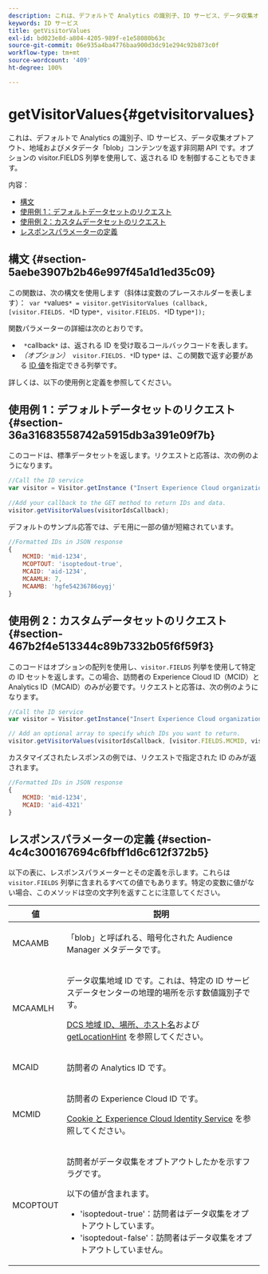 ```yaml
---
description: これは、デフォルトで Analytics の識別子、ID サービス、データ収集オプトアウト、地域およびメタデータ「blob」コンテンツを返す非同期 API です。オプションの visitor.FIELDS 列挙を使用して、返される ID を制御することもできます。
keywords: ID サービス
title: getVisitorValues
exl-id: bd023e8d-a804-4205-989f-e1e58080b63c
source-git-commit: 06e935a4ba4776baa900d3dc91e294c92b873c0f
workflow-type: tm+mt
source-wordcount: '409'
ht-degree: 100%

---
```


# getVisitorValues{#getvisitorvalues}

これは、デフォルトで Analytics の識別子、ID サービス、データ収集オプトアウト、地域およびメタデータ「blob」コンテンツを返す非同期 API です。オプションの visitor.FIELDS 列挙を使用して、返される ID を制御することもできます。

内容：

<ul class="simplelist"> 
 <li> <a href="../../library/get-set/getvisitorvalues.md#section-5aebe3907b2b46e997f45a1d1ed35c09" format="dita" scope="local">構文</a> </li> 
 <li> <a href="../../library/get-set/getvisitorvalues.md#section-36a31683558742a5915db3a391e09f7b" format="dita" scope="local"> 使用例 1：デフォルトデータセットのリクエスト </a> </li> 
 <li> <a href="../../library/get-set/getvisitorvalues.md#section-467b2f4e513344c89b7332b05f6f59f3" format="dita" scope="local"> 使用例 2：カスタムデータセットのリクエスト </a> </li> 
 <li> <a href="../../library/get-set/getvisitorvalues.md#section-4c4c300167694c6fbff1d6c612f372b5" format="dita" scope="local"> レスポンスパラメーターの定義 </a> </li> 
</ul>

## 構文 {#section-5aebe3907b2b46e997f45a1d1ed35c09}

この関数は、次の構文を使用します（斜体は変数のプレースホルダーを表します）：` var *`values`* = visitor.getVisitorValues (callback, [visitor.FIELDS. *`ID type`*, visitor.FIELDS. *`ID type`*]);`

関数パラメーターの詳細は次のとおりです。

* ` *`callback`*` は、返される ID を受け取るコールバックコードを表します。
* *（オプション）*` visitor.FIELDS. *`ID type`*` は、この関数で返す必要がある [ID 値](../../library/get-set/getvisitorvalues.md#section-4c4c300167694c6fbff1d6c612f372b5)を指定できる列挙です。

詳しくは、以下の使用例と定義を参照してください。

## 使用例 1：デフォルトデータセットのリクエスト {#section-36a31683558742a5915db3a391e09f7b}

このコードは、標準データセットを返します。リクエストと応答は、次の例のようになります。

```js
//Call the ID service 
var visitor = Visitor.getInstance ("Insert Experience Cloud organization ID here",{...}); 
   
//Add your callback to the GET method to return IDs and data. 
visitor.getVisitorValues(visitorIdsCallback);
```

デフォルトのサンプル応答では、デモ用に一部の値が短縮されています。

```js
//Formatted IDs in JSON response 
{ 
    MCMID: 'mid-1234', 
    MCOPTOUT: 'isoptedout-true', 
    MCAID: 'aid-1234', 
    MCAAMLH: 7, 
    MCAAMB: 'hgfe54236786oygj' 
}
```

## 使用例 2：カスタムデータセットのリクエスト {#section-467b2f4e513344c89b7332b05f6f59f3}

このコードはオプションの配列を使用し、`visitor.FIELDS` 列挙を使用して特定の ID セットを返します。この場合、訪問者の Experience Cloud ID（MCID）と Analytics ID（MCAID）のみが必要です。リクエストと応答は、次の例のようになります。

```js
//Call the ID service 
var visitor = Visitor.getInstance("Insert Experience Cloud organization ID here", { ... });

// Add an optional array to specify which IDs you want to return. 
visitor.getVisitorValues(visitorIdsCallback, [visitor.FIELDS.MCMID, visitor.FIELDS.MCAID]);
```

カスタマイズされたレスポンスの例では、リクエストで指定された ID のみが返されます。

```js
//Formatted IDs in JSON response 
{ 
    MCMID: 'mid-1234', 
    MCAID: 'aid-4321' 
}
```

## レスポンスパラメーターの定義 {#section-4c4c300167694c6fbff1d6c612f372b5}

以下の表に、レスポンスパラメーターとその定義を示します。これらは `visitor.FIELDS` 列挙に含まれるすべての値でもあります。特定の変数に値がない場合、このメソッドは空の文字列を返すことに注意してください。

<table id="table_32D0FEEA76CE4F298EED4B8F5C644232"> 
 <thead> 
  <tr> 
   <th colname="col1" class="entry"> 値 </th> 
   <th colname="col2" class="entry"> 説明 </th> 
  </tr> 
 </thead>
 <tbody> 
  <tr> 
   <td colname="col1"> <p> <span class="codeph"> MCAAMB </span> </p> </td> 
   <td colname="col2"> <p>「blob」と呼ばれる、暗号化された <span class="keyword">Audience Manager</span> メタデータです。 </p> </td> 
  </tr> 
  <tr> 
   <td colname="col1"> <p> <span class="codeph"> MCAAMLH </span> </p> </td> 
   <td colname="col2"> <p>データ収集地域 ID です。これは、特定の ID サービスデータセンターの地理的場所を示す数値識別子です。 </p> <p><a href="https://docs.adobe.com/content/help/ja-JP/audience-manager/user-guide/api-and-sdk-code/dcs/dcs-api-reference/dcs-regions.html" format="https" scope="external">DCS 地域 ID、場所、ホスト名</a>および<a href="../../library/get-set/getlocationhint.md#reference-a761030ff06c4439946bb56febf42d4c" format="dita" scope="local"> getLocationHint</a> を参照してください。 </p> </td> 
  </tr> 
  <tr> 
   <td colname="col1"> <p> <span class="codeph"> MCAID </span> </p> </td> 
   <td colname="col2"> <p>訪問者の <span class="keyword">Analytics</span> ID です。 </p> </td> 
  </tr> 
  <tr> 
   <td colname="col1"> <p> <span class="codeph"> MCMID </span> </p> </td> 
   <td colname="col2"> <p>訪問者の Experience Cloud ID です。 </p> <p><a href="../../introduction/cookies.md" format="dita" scope="local">Cookie と Experience Cloud Identity Service</a> を参照してください。 </p> </td> 
  </tr> 
  <tr> 
   <td colname="col1"> <p> <span class="codeph"> MCOPTOUT </span> </p> </td> 
   <td colname="col2"> <p>訪問者がデータ収集をオプトアウトしたかを示すフラグです。 </p> <p>以下の値が含まれます。 </p> <p> 
     <ul id="ul_E82431DE12B449F8822499364B363798"> 
      <li id="li_2BAB7C15A38A408E8FC4B85E70B66E46"> <span class="codeph">'isoptedout-true'</span>：訪問者はデータ収集をオプトアウトしています。 </li> 
      <li id="li_BB80AE4CEBC44166BC04428B212FEF51"> <span class="codeph">'isoptedout-false'</span>：訪問者はデータ収集をオプトアウトしていません。 </li> 
     </ul> </p> </td> 
  </tr> 
 </tbody> 
</table>
